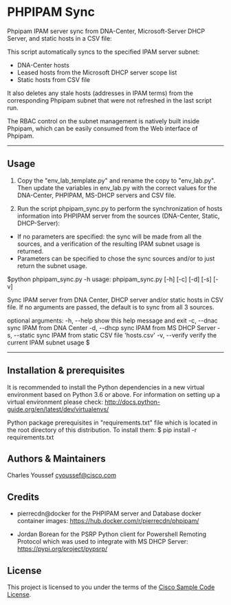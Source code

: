 # PHPIPAM Sync
Phpipam IPAM server sync from DNA-Center, Microsoft-Server DHCP Server, and static hosts in a CSV file:

This script automatically syncs to the specified IPAM server subnet:
- DNA-Center hosts
- Leased hosts from the Microsoft DHCP server scope list
- Static hosts from CSV file  

It also deletes any stale hosts (addresses in IPAM terms) from the corresponding Phpipam subnet
that were not refreshed in the last script run.

The RBAC control on the subnet management is natively built inside Phpipam,
which can be easily consumed from the Web interface of Phpipam.

---

## Usage

1. Copy the "env_lab_template.py" and rename the copy to "env_lab.py". Then update the variables in env_lab.py with the correct values for the DNA-Center, PHPIPAM, MS-DHCP servers and CSV file.

2. Run the script phpipam_sync.py to perform the synchronization of hosts information into PHPIPAM server from the sources (DNA-Center, Static, DHCP-Server):
- If no parameters are specified: the sync will be made from all the sources, and a verification of the resulting IPAM subnet usage is returned.
- Parameters can be specified to chose the sync sources and/or to just return the subnet usage.

$python phpipam_sync.py -h
usage: phpipam_sync.py [-h] [-c] [-d] [-s] [-v]

Sync IPAM server from DNA Center, DHCP server and/or static hosts in CSV file.
If no arguments are passed, the default is to sync from all 3 sources.

optional arguments:
  -h, --help    show this help message and exit
  -c, --dnac    sync IPAM from DNA Center
  -d, --dhcp    sync IPAM from MS DHCP Server
  -s, --static  sync IPAM from static CSV file 'hosts.csv'
  -v, --verify  verify the current IPAM subnet usage
$

---

## Installation & prerequisites

It is recommended to install the Python dependencies in a new virtual environment based on Python 3.6 or above. For information on setting up a virtual environment please check:
http://docs.python-guide.org/en/latest/dev/virtualenvs/

Python package prerequisites in "requirements.txt" file which is located in the root directory of this distribution. To install them:
$ pip install -r requirements.txt


## Authors & Maintainers

Charles Youssef <cyoussef@cisco.com>

## Credits

- pierrecdn@docker for the PHPIPAM server and Database docker container images:
https://hub.docker.com/r/pierrecdn/phpipam/

- Jordan Borean for the PSRP Python client for Powershell Remoting Protocol which was used to integrate with MS DHCP Server:
https://pypi.org/project/pypsrp/


## License

This project is licensed to you under the terms of the [Cisco Sample Code License](./LICENSE).
